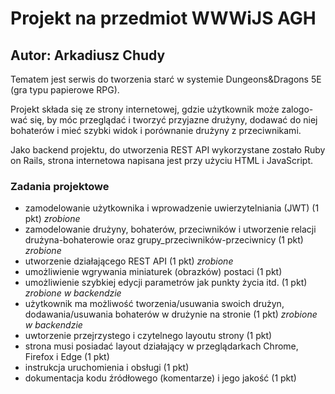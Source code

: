 # Projekt na przedmiot WWWiJS AGH
## Autor: Arkadiusz Chudy
Tematem jest serwis do tworzenia starć w systemie Dungeons&Dragons 5E (gra typu papierowe RPG).

Projekt składa się ze strony internetowej, gdzie użytkownik może zalogo-
wać się, by móc przeglądać i tworzyć przyjazne drużyny, dodawać do niej bohaterów i mieć szybki widok i porównanie drużyny z
przeciwnikami. 

Jako backend projektu, do utworzenia REST API wykorzystane zostało Ruby on Rails, strona internetowa
napisana jest przy użyciu HTML i JavaScript.

### Zadania projektowe
* zamodelowanie użytkownika i wprowadzenie uwierzytelniania (JWT) (1 pkt) *zrobione*
* zamodelowanie drużyny, bohaterów, przeciwników i utworzenie relacji drużyna-bohaterowie oraz grupy_przeciwników-przeciwnicy (1 pkt) *zrobione*
* utworzenie działającego REST API (1 pkt) *zrobione*
* umożliwienie wgrywania miniaturek (obrazków) postaci (1 pkt)
* umożliwienie szybkiej edycji parametrów jak punkty życia itd. (1 pkt) *zrobione w backendzie*
* użytkownik ma możliwość tworzenia/usuwania swoich drużyn, dodawania/usuwania bohaterów w drużynie na stronie (1 pkt) *zrobione w backendzie*
* uwtorzenie przejrzystego i czytelnego layoutu strony (1 pkt)
* strona musi posiadać layout działający w przeglądarkach Chrome, Firefox i Edge (1 pkt)
* instrukcja uruchomienia i obsługi (1 pkt)
* dokumentacja kodu źródłowego (komentarze) i jego jakość (1 pkt)
